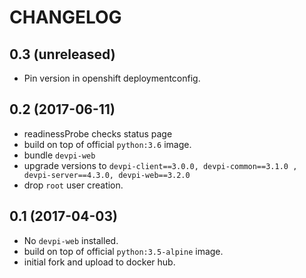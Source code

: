 # CHANGELOG

0.3 (unreleased)
----------------

- Pin version in openshift deploymentconfig.


0.2 (2017-06-11)
----------------

- readinessProbe checks status page
- build on top of official `python:3.6` image.
- bundle `devpi-web`
- upgrade versions to `devpi-client==3.0.0, devpi-common==3.1.0 , devpi-server==4.3.0, devpi-web==3.2.0`
- drop `root` user creation.


0.1 (2017-04-03)
----------------

- No `devpi-web` installed.
- build on top of official `python:3.5-alpine` image.
- initial fork and upload to docker hub.
